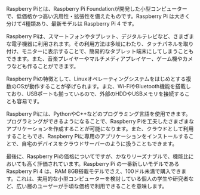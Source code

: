 
Raspberry Piとは、Raspberry Pi Foundationが開発した小型コンピューターで、低価格かつ高い汎用性・拡張性を備えたものです。Raspberry Pi は大きく分けて4種類あり、最新モデルは Raspberry Pi 4 です。

Raspberry Piは、スマートフォンやタブレット、デジタルテレビなど、さまざまな電子機器に利用されます。その利用方法は多岐にわたり、タッチパネルを取り付け、モニターに表示することで、簡易的なタブレット端末にしてしまうこともできます。また、音楽プレイヤーやマルチメディアプレイヤー、ゲーム機やカメラなども作ることができます。

Raspberry Piの特徴として、Linuxオペレーティングシステムをはじめとする複数のOSが動作することが挙げられます。また、Wi-FiやBluetooth機能を搭載しており、USBポートも揃っているので、外部のHDDやUSBメモリを接続することも容易です。

Raspberry Piには、PythonやC++などのプログラミング言語を使用できます。プログラミングができるようになることで、Raspberry Piを工夫したさまざまなアプリケーションを作成することが可能になります。また、クラウドとして利用することもでき、Raspberry Piに専用のアプリケーションをインストールすることで、自宅のデバイスをクラウドサーバーのように扱うこともできます。

最後に、Raspberry Piの価格についてですが、かなりリーズナブルで、機能比においても高く評価されています。Raspberry Pi の一番新しいモデルであるRaspberry Pi 4 は、RAM 8GB搭載モデルでさえ、100ドル未満で購入できます。これは、実用的な小型コンピューターを検討している個人の学生や研究者など、広い層のユーザーが手頃な価格で利用できることを意味します。

